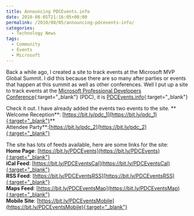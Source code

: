 ```yaml
---
title: Announcing PDCEvents.info
date: 2010-08-05T21:16:05+00:00
permalink: /2010/08/05/announcing-pdcevents-info/
categories:
  - Technology News
tags:
  - Community
  - Events
  - Microsoft
---
```

Back a while ago, I created a site to track events at the Microsoft MVP Global Summit. I did this because there are so many after parties or events that happen at this summit as well as other conferences.  Well I put up a site to track events at the [Microsoft Professional Developers Conference](https://www.microsoftpdc.com "Microsoft PDC"){:target="_blank"} (PDC), it is [PDCEvents.info](https://bit.ly/PDCEvents){:target="_blank"}

Check it out. I have already added the events two events to the site. **  
Welcome Reception**: [https://bit.ly/pdc_1](https://bit.ly/pdc_1){:target="_blank"}**  
Attendee Party**:[https://bit.ly/pdc_2](https://bit.ly/pdc_2){:target="_blank"}

The site has lots of feeds available, here are some links for the site:  
**Home Page**: [https://bit.ly/PDCEvents](https://bit.ly/PDCEvents){:target="_blank"}  
**iCal Feed**: [https://bit.ly/PDCEventsCal](https://bit.ly/PDCEventsCal){:target="_blank"}  
**RSS Feed**: [https://bit.ly/PDCEventsRSS](https://bit.ly/PDCEventsRSS){:target="_blank"}  
**Maps Feed**: [https://bit.ly/PDCEventsMap](https://bit.ly/PDCEventsMap){:target="_blank"}  
**Mobile Site**: [https://bit.ly/PDCEventsMobile](https://bit.ly/PDCEventsMobile){:target="_blank"}
